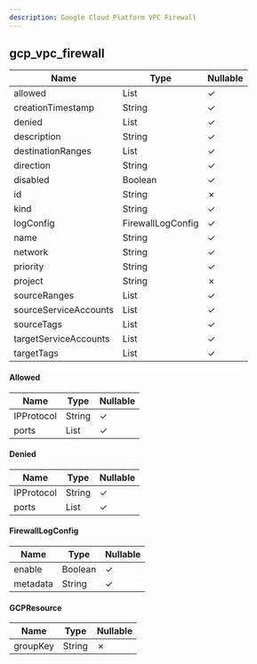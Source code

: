 ```yaml
---
description: Google Cloud Platform VPC Firewall
---
```

gcp_vpc_firewall
----------------

| **Name**              | **Type**          | **Nullable** |
| --------------------- | ----------------- | ------------ |
| allowed               | List<Allowed>     | &check;      |
| creationTimestamp     | String            | &check;      |
| denied                | List<Denied>      | &check;      |
| description           | String            | &check;      |
| destinationRanges     | List<String>      | &check;      |
| direction             | String            | &check;      |
| disabled              | Boolean           | &check;      |
| id                    | String            | &cross;      |
| kind                  | String            | &check;      |
| logConfig             | FirewallLogConfig | &check;      |
| name                  | String            | &check;      |
| network               | String            | &check;      |
| priority              | String            | &check;      |
| project               | String            | &cross;      |
| sourceRanges          | List<String>      | &check;      |
| sourceServiceAccounts | List<String>      | &check;      |
| sourceTags            | List<String>      | &check;      |
| targetServiceAccounts | List<String>      | &check;      |
| targetTags            | List<String>      | &check;      |

#### Allowed
| **Name**   | **Type**     | **Nullable** |
| ---------- | ------------ | ------------ |
| IPProtocol | String       | &check;      |
| ports      | List<String> | &check;      |

#### Denied
| **Name**   | **Type**     | **Nullable** |
| ---------- | ------------ | ------------ |
| IPProtocol | String       | &check;      |
| ports      | List<String> | &check;      |

#### FirewallLogConfig
| **Name** | **Type** | **Nullable** |
| -------- | -------- | ------------ |
| enable   | Boolean  | &check;      |
| metadata | String   | &check;      |

#### GCPResource
| **Name** | **Type** | **Nullable** |
| -------- | -------- | ------------ |
| groupKey | String   | &cross;      |
